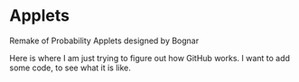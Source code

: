 # Applets
Remake of Probability Applets designed by Bognar

Here is where I am just trying to figure out how GitHub works.
I want to add some code, to see what it is like.
